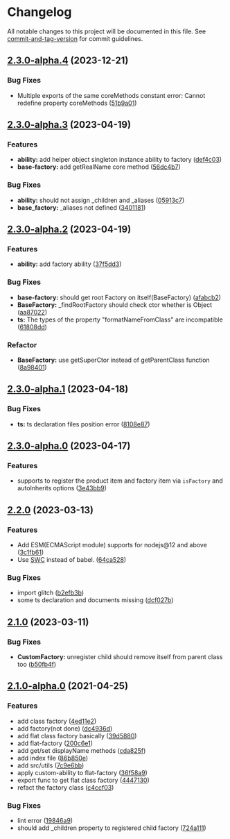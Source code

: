 # Changelog

All notable changes to this project will be documented in this file. See [commit-and-tag-version](https://github.com/absolute-version/commit-and-tag-version) for commit guidelines.

## [2.3.0-alpha.4](https://github.com/snowyu/custom-factory.js/compare/v2.3.0-alpha.3...v2.3.0-alpha.4) (2023-12-21)


### Bug Fixes

* Multiple exports of the same coreMethods constant error: Cannot redefine property coreMethods ([51b9a01](https://github.com/snowyu/custom-factory.js/commit/51b9a01e34f9b6e9c380a03b5c1b4eb987b6def3))

## [2.3.0-alpha.3](https://github.com/snowyu/custom-factory.js/compare/v2.3.0-alpha.2...v2.3.0-alpha.3) (2023-04-19)


### Features

* **ability:** add helper object singleton instance ability to factory ([def4c03](https://github.com/snowyu/custom-factory.js/commit/def4c03aedd68aa4564cd53091cf016fa8117f70))
* **base-factory:** add getRealName core method ([56dc4b7](https://github.com/snowyu/custom-factory.js/commit/56dc4b72eaec2d5571b940f4bfbe49291f560e68))


### Bug Fixes

* **ability:** should not assign _children and _aliases ([05913c7](https://github.com/snowyu/custom-factory.js/commit/05913c779bc7c40a799fce1cbce3b3e6f903d16b))
* **base_factory:** _aliases not defined ([3401181](https://github.com/snowyu/custom-factory.js/commit/340118122cefb6aef116f4943b952955b422b48e))

## [2.3.0-alpha.2](https://github.com/snowyu/custom-factory.js/compare/v2.3.0-alpha.1...v2.3.0-alpha.2) (2023-04-19)


### Features

* **ability:** add factory ability ([37f5dd3](https://github.com/snowyu/custom-factory.js/commit/37f5dd3ac97a381fe6e81772ed1cdeb1e75ec4d9))


### Bug Fixes

* **base-factory:** should get root Factory on itself(BaseFactory) ([afabcb2](https://github.com/snowyu/custom-factory.js/commit/afabcb2372df3d52e40a871ff567768cfa879f17))
* **BaseFactory:** _findRootFactory should check ctor whether is Object ([aa87022](https://github.com/snowyu/custom-factory.js/commit/aa870225b93afccb8e308e1d2f9f3a81cb241eff))
* **ts:** The types of the property "formatNameFromClass" are incompatible ([61808dd](https://github.com/snowyu/custom-factory.js/commit/61808dd93512ad3d73849d944c69e3c9b5ab1326))


### Refactor

* **BaseFactory:** use getSuperCtor instead of getParentClass function ([8a98401](https://github.com/snowyu/custom-factory.js/commit/8a9840181e7e6c8fd31ad4c8e903010e9c4625a9))

## [2.3.0-alpha.1](https://github.com/snowyu/custom-factory.js/compare/v2.3.0-alpha.0...v2.3.0-alpha.1) (2023-04-18)


### Bug Fixes

* **ts:** ts declaration files position error ([8108e87](https://github.com/snowyu/custom-factory.js/commit/8108e87e7977d1cdb0535ea93c25fa7efae2d529))

## [2.3.0-alpha.0](https://github.com/snowyu/custom-factory.js/compare/v2.2.0...v2.3.0-alpha.0) (2023-04-17)


### Features

* supports to register the product item and factory item via `isFactory` and autoInherits options ([3e43bb9](https://github.com/snowyu/custom-factory.js/commit/3e43bb99ee09477d3c5ab8e49556ff7826504c42))

## [2.2.0](https://github.com/snowyu/custom-factory.js/compare/v2.1.0...v2.2.0) (2023-03-13)


### Features

* Add ESM(ECMAScript module) supports for nodejs@12 and above ([3c1fb61](https://github.com/snowyu/custom-factory.js/commit/3c1fb6153351284b5cd275e2bcba5ff8f8126246))
* Use [SWC](https://swc.rs/) instead of babel. ([64ca528](https://github.com/snowyu/custom-factory.js/commit/64ca5281e943596467a591662e28c9aabdf8f687))


### Bug Fixes

* import glitch ([b2efb3b](https://github.com/snowyu/custom-factory.js/commit/b2efb3bbb14481d344f166b10d034c237b86cd04))
* some ts declaration and documents missing ([dcf027b](https://github.com/snowyu/custom-factory.js/commit/dcf027bbf6d04c5f32116fe16708ac7f83a567d8))

## [2.1.0](https://github.com/snowyu/custom-factory.js/compare/v2.1.0-alpha.0...v2.1.0) (2023-03-11)


### Bug Fixes

* **CustomFactory:** unregister child should remove itself from parent class too ([b50fb4f](https://github.com/snowyu/custom-factory.js/commit/b50fb4fe47bba3d509c26939c9de760cca9917cc))

## [2.1.0-alpha.0](https://github.com/snowyu/custom-factory.js/compare/v1.5.0...v2.1.0-alpha.0) (2021-04-25)


### Features

* add class factory ([4ed11e2](https://github.com/snowyu/custom-factory.js/commit/4ed11e28001937687233b84a653a77be29ad0b2e))
* add factory(not done) ([dc4936d](https://github.com/snowyu/custom-factory.js/commit/dc4936d696a0bd3a385bf79a6820054f3925bffd))
* add flat class factory basically ([39d5880](https://github.com/snowyu/custom-factory.js/commit/39d5880a922b0ac9728ca0eccb6b1baacfd8cd44))
* add flat-factory ([200c6e1](https://github.com/snowyu/custom-factory.js/commit/200c6e17e7e6ac3d5a94e33d935600502021d9b9))
* add get/set displayName methods ([cda825f](https://github.com/snowyu/custom-factory.js/commit/cda825fdccaffdb60a12f1bcf77a726a97c0595b))
* add index file ([86b850e](https://github.com/snowyu/custom-factory.js/commit/86b850ee8695f9233e36af80b72402aa6b8e5fa7))
* add src/utils ([7c9e6bb](https://github.com/snowyu/custom-factory.js/commit/7c9e6bb7abb686385238283e111ee9a68ad6026a))
* apply custom-ability to flat-factory ([36f58a9](https://github.com/snowyu/custom-factory.js/commit/36f58a9203a18e143b448ce94667d12d88c1d166))
* export func to get flat class factory ([4447130](https://github.com/snowyu/custom-factory.js/commit/4447130e9b8b69fac2df6e7cb6de5cb157ba0bf6))
* refact the factory class ([c4ccf03](https://github.com/snowyu/custom-factory.js/commit/c4ccf0357f69bbeec7c1dccf7994ebfbd4ff2383))


### Bug Fixes

* lint error ([19846a9](https://github.com/snowyu/custom-factory.js/commit/19846a91896d234a46cb47dcfef9920df8752d5d))
* should add _children property to registered child factory ([724a111](https://github.com/snowyu/custom-factory.js/commit/724a1118edaeb9aacc0cf2562f67e881a608cba4))
